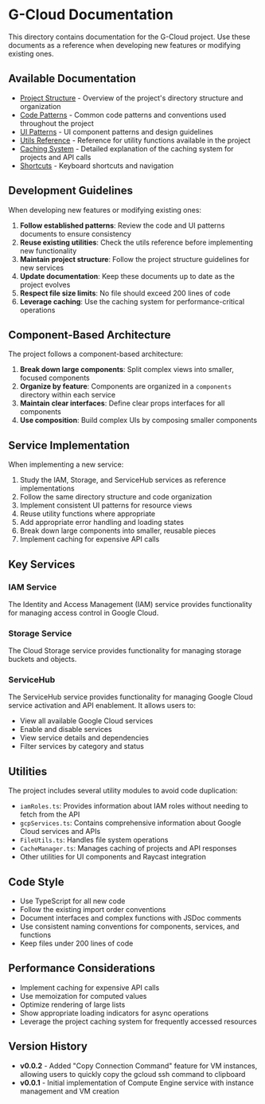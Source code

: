 # G-Cloud Documentation

This directory contains documentation for the G-Cloud project. Use these documents as a reference when developing new features or modifying existing ones.

## Available Documentation

- [Project Structure](PROJECT_STRUCTURE.md) - Overview of the project's directory structure and organization
- [Code Patterns](CODE_PATTERNS.md) - Common code patterns and conventions used throughout the project
- [UI Patterns](UI_PATTERNS.md) - UI component patterns and design guidelines
- [Utils Reference](UTILS_REFERENCE.md) - Reference for utility functions available in the project
- [Caching System](CACHING_SYSTEM.md) - Detailed explanation of the caching system for projects and API calls
- [Shortcuts](SHORTCUTS.md) - Keyboard shortcuts and navigation

## Development Guidelines

When developing new features or modifying existing ones:

1. **Follow established patterns**: Review the code and UI patterns documents to ensure consistency
2. **Reuse existing utilities**: Check the utils reference before implementing new functionality
3. **Maintain project structure**: Follow the project structure guidelines for new services
4. **Update documentation**: Keep these documents up to date as the project evolves
5. **Respect file size limits**: No file should exceed 200 lines of code
6. **Leverage caching**: Use the caching system for performance-critical operations

## Component-Based Architecture

The project follows a component-based architecture:

1. **Break down large components**: Split complex views into smaller, focused components
2. **Organize by feature**: Components are organized in a `components` directory within each service
3. **Maintain clear interfaces**: Define clear props interfaces for all components
4. **Use composition**: Build complex UIs by composing smaller components

## Service Implementation

When implementing a new service:

1. Study the IAM, Storage, and ServiceHub services as reference implementations
2. Follow the same directory structure and code organization
3. Implement consistent UI patterns for resource views
4. Reuse utility functions where appropriate
5. Add appropriate error handling and loading states
6. Break down large components into smaller, reusable pieces
7. Implement caching for expensive API calls

## Key Services

### IAM Service

The Identity and Access Management (IAM) service provides functionality for managing access control in Google Cloud.

### Storage Service

The Cloud Storage service provides functionality for managing storage buckets and objects.

### ServiceHub

The ServiceHub service provides functionality for managing Google Cloud service activation and API enablement. It allows users to:

- View all available Google Cloud services
- Enable and disable services
- View service details and dependencies
- Filter services by category and status

## Utilities

The project includes several utility modules to avoid code duplication:

- `iamRoles.ts`: Provides information about IAM roles without needing to fetch from the API
- `gcpServices.ts`: Contains comprehensive information about Google Cloud services and APIs
- `FileUtils.ts`: Handles file system operations
- `CacheManager.ts`: Manages caching of projects and API responses
- Other utilities for UI components and Raycast integration

## Code Style

- Use TypeScript for all new code
- Follow the existing import order conventions
- Document interfaces and complex functions with JSDoc comments
- Use consistent naming conventions for components, services, and functions
- Keep files under 200 lines of code

## Performance Considerations

- Implement caching for expensive API calls
- Use memoization for computed values
- Optimize rendering of large lists
- Show appropriate loading indicators for async operations
- Leverage the project caching system for frequently accessed resources

## Version History

- **v0.0.2** - Added "Copy Connection Command" feature for VM instances, allowing users to quickly copy the gcloud ssh command to clipboard
- **v0.0.1** - Initial implementation of Compute Engine service with instance management and VM creation 